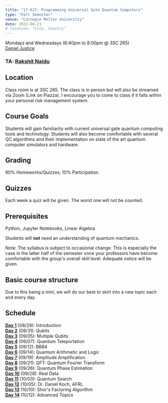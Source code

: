 ```yaml
---
title: "17-617: Programming Universal Gate Quantum Computers"
type: "Fall Semester"
venue: "Carnegie Mellon University"
date: 2022-08-21
# location: "City, Country"
---
```


Mondays and Wednesdays (6:40pm to 8:00pm @ 3SC 265)   
[Daniel Justice](https://thequantumturtle.github.io/)
### TA: <a href="https://r0cketr1kky.github.io/" target="_blank">Rakshit Naidu</a>

## Location
Class room is at 3SC 265. The class is in person but will also be streamed via Zoom (Link on Piazza). I encourage you to come to class if it falls within your personal risk management system. 

## Course Goals
Students will gain familiarity with current universal gate quantum computing tools and technology. Students will also become comfortable with several QC algorithms and their implementation on state of the art quantum computer simulators and hardware. 

## Grading
90% Homeworks/Quizzes, 10% Participation.

## Quizzes
Each week a quiz will be given. The worst one will not be counted.

## Prerequisites
Python, Jupyter Notebooks, Linear Algebra

Students will **not** need an understanding of quantum mechanics.


Note: The syllabus is subject to occasional change. This is especially the case in the latter half of the semester once your professors have become comfortable with the group's overall skill level. Adequate notice will be given.


## Basic course structure

Due to this being a mini, we will do our best to skirt into a new topic each and every day. 


## Schedule
[**Day 1**](/courses/2022-Fall-17617/syllabus/1-Introduction) (08/29): Introduction  
[**Day 2**](/courses/2022-Fall-17617/syllabus/2-One-Qbit) (08/31): Qubits  
[**Day 3**](/courses/2022-Fall-17617/syllabus/3-Multi-Qbits) (09/05): Multiple Qubits  
[**Day 4**](/courses/2022-Fall-17617/syllabus/4-Teleportation) (09/07): Quantum Teleportation  
[**Day 5**](/courses/2022-Fall-17617/syllabus/5-BB84) (09/12): BB84  
[**Day 6**](/courses/2022-Fall-17617/syllabus/6-Arithmetic) (09/14): Quantum Arithmetic and Logic  
[**Day 7**](/courses/2022-Fall-17617/syllabus/7-Amp-Amp) (09/19): Amplitude Amplification  
[**Day 8**](/courses/2022-Fall-17617/syllabus/8-QFT) (09/21): QFT: Quantum Fourier Transform  
[**Day 9**](/courses/2022-Fall-17617/syllabus/9-Quantum-Phase-Estimation) (09/26): Quantum Phase Estimation  
[**Day 10**](/courses/2022-Fall-17617/syllabus/10-Real-Data) (09/28): Real Data  
[**Day 11**](/courses/2022-Fall-17617/syllabus/11-Quantum-Search) (10/03): Quantum Search  
[**Day 12**](/courses/2022-Fall-17617/syllabus/12-Daniel-Koch) (10/05): Dr. Daniel Koch, AFRL  
[**Day 13**](/courses/2022-Fall-17617/syllabus/13-Shors) (10/10): Shor's Factoring Algorithm  
[**Day 14**](/courses/2022-Fall-17617/syllabus/) (10/12): Advanced Topics  


<!-- *Schedule with assignments, readings, etc. can be found [here](schedule)* -->